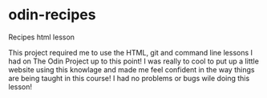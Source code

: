 # odin-recipes
Recipes html lesson

This project required me to use the HTML, git and command line lessons I had on The Odin Project up to this point!
I was really to cool to put up a little website using this knowlage and made me feel confident in the way things are being taught in this course!
I had no problems or bugs wile doing this lesson!